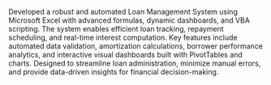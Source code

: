 Developed a robust and automated Loan Management System using Microsoft Excel with advanced formulas, dynamic dashboards, and VBA scripting. The system enables efficient loan tracking, repayment scheduling, and real-time interest computation. Key features include automated data validation, amortization calculations, borrower performance analytics, and interactive visual dashboards built with PivotTables and charts. Designed to streamline loan administration, minimize manual errors, and provide data-driven insights for financial decision-making.

